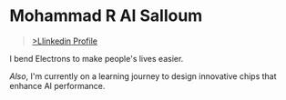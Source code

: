 # Mohammad R Al Salloum

>[>Llinkedin Profile](https://www.linkedin.com/in/mohammad-r-al-salloum-b3476a317)

I bend Electrons to make people's lives easier.

*Also*, I'm currently on a learning journey to design innovative chips that enhance AI performance.
